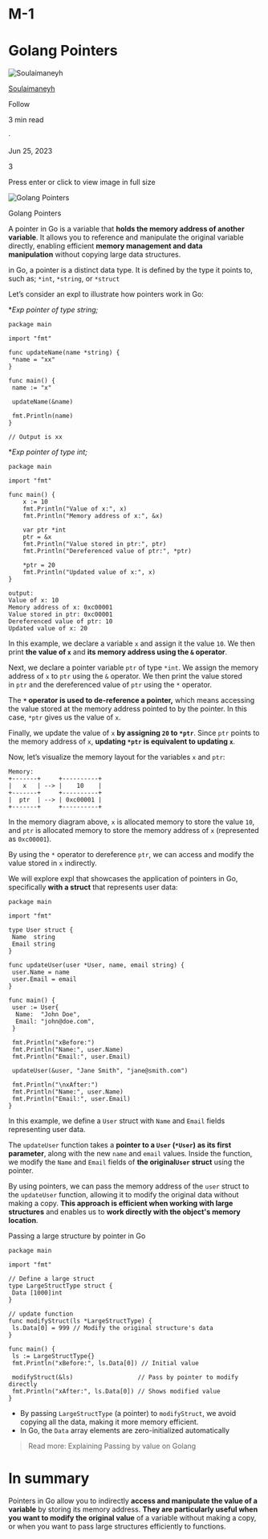 # M-1

# **Golang Pointers**

![Soulaimaneyh](https://miro.medium.com/v2/resize:fill:64:64/1*sfyEtYZw2JvWW9PqX4w-eg.jpeg)

[Soulaimaneyh](https://medium.com/@soulaimaneyh?source=post_page---byline--40e9e242a96b---------------------------------------)

Follow

3 min read

·

Jun 25, 2023

3

Press enter or click to view image in full size

![Golang Pointers](https://miro.medium.com/v2/resize:fit:700/1*V2rZSRmwm93AStp8GMYfyg.png)

Golang Pointers

A pointer in Go is a variable that **holds the memory address of another variable**. It allows you to reference and manipulate the original variable directly, enabling efficient **memory management and data manipulation** without copying large data structures.

in Go, a pointer is a distinct data type. It is defined by the type it points to, such as; `*int`, `*string`, or `*struct`

Let’s consider an expl to illustrate how pointers work in Go:

**Exp pointer of type *string;**

```
package main

import "fmt"

func updateName(name *string) {
 *name = "xx"
}

func main() {
 name := "x"

 updateName(&name)

 fmt.Println(name)
}

// Output is xx
```

**Exp pointer of type *int;**

```
package main

import "fmt"

func main() {
    x := 10
    fmt.Println("Value of x:", x)
    fmt.Println("Memory address of x:", &x)

    var ptr *int
    ptr = &x
    fmt.Println("Value stored in ptr:", ptr)
    fmt.Println("Dereferenced value of ptr:", *ptr)

    *ptr = 20
    fmt.Println("Updated value of x:", x)
}

output:
Value of x: 10
Memory address of x: 0xc00001
Value stored in ptr: 0xc00001
Dereferenced value of ptr: 10
Updated value of x: 20
```

In this example, we declare a variable `x` and assign it the value `10`. We then print **the value of `x`** and **its memory address using the `&` operator**.

Next, we declare a pointer variable `ptr` of type `*int`. We assign the memory address of `x` to `ptr` using the `&` operator. We then print the value stored in `ptr` and the dereferenced value of `ptr` using the `*` operator.

The **`*` operator is used to de-reference a pointer,** which means accessing the value stored at the memory address pointed to by the pointer. In this case, `*ptr` gives us the value of `x`.

Finally, we update the value of `x` **by assigning `20` to `*ptr`**. Since `ptr` points to the memory address of `x`, **updating `*ptr` is equivalent to updating `x`**.

Now, let’s visualize the memory layout for the variables `x` and `ptr`:

```
Memory:
+-------+     +----------+
|   x   | --> |    10    |
+-------+     +----------+
|  ptr  | --> | 0xc00001 |
+-------+     +----------+
```

In the memory diagram above, `x` is allocated memory to store the value `10`, and `ptr` is allocated memory to store the memory address of `x` (represented as `0xc00001`).

By using the `*` operator to dereference `ptr`, we can access and modify the value stored in `x` indirectly.

We will explore expl that showcases the application of pointers in Go, specifically **with a struct** that represents user data:

```
package main

import "fmt"

type User struct {
 Name  string
 Email string
}

func updateUser(user *User, name, email string) {
 user.Name = name
 user.Email = email
}

func main() {
 user := User{
  Name:  "John Doe",
  Email: "john@doe.com",
 }

 fmt.Println("xBefore:")
 fmt.Println("Name:", user.Name)
 fmt.Println("Email:", user.Email)

 updateUser(&user, "Jane Smith", "jane@smith.com")

 fmt.Println("\nxAfter:")
 fmt.Println("Name:", user.Name)
 fmt.Println("Email:", user.Email)
}
```

In this example, we define a `User` struct with `Name` and `Email` fields representing user data.

The `updateUser` function takes a **pointer to a `User` (`*User`) as its first parameter**, along with the new `name` and `email` values. Inside the function, we modify the `Name` and `Email` fields of **the original`User` struct** using the pointer.

By using pointers, we can pass the memory address of the `user` struct to the `updateUser` function, allowing it to modify the original data without making a copy. **This approach is efficient when working with large structures** and enables us to **work directly with the object's memory location**.

Passing a large structure by pointer in Go

```
package main

import "fmt"

// Define a large struct
type LargeStructType struct {
 Data [1000]int
}

// update function
func modifyStruct(ls *LargeStructType) {
 ls.Data[0] = 999 // Modify the original structure's data
}

func main() {
 ls := LargeStructType{}
 fmt.Println("xBefore:", ls.Data[0]) // Initial value

 modifyStruct(&ls)                  // Pass by pointer to modify directly
 fmt.Println("xAfter:", ls.Data[0]) // Shows modified value
}
```

- By passing `LargeStructType` (a pointer) to `modifyStruct`, we avoid copying all the data, making it more memory efficient.
- In Go, the `Data` array elements are zero-initialized automatically

> Read more: Explaining Passing by value on Golang
> 

# **In summary**

Pointers in Go allow you to indirectly **access and manipulate the value of a variable** by storing its memory address. **They are particularly useful when you want to modify the original value** of a variable without making a copy, or when you want to pass large structures efficiently to functions.